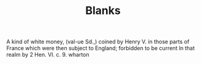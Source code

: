 ---
title: Blanks
permalink: "/definitions/blanks.html"
body: A kind of white money, (val-ue Sd.,) coined by Henry V. in those parts of France
  which were then subject to England; forbidden to be current ln that realm by 2 Hen.
  VI. c. 9. wharton
published_at: '2018-07-07'
layout: post
---